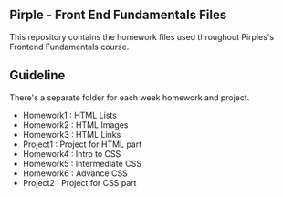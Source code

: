 ## Pirple - Front End Fundamentals Files

This repository contains the homework files used throughout Pirples's Frontend Fundamentals course.

## Guideline

There's a separate folder for each week homework and project.

* Homework1 : HTML Lists
* Homework2 : HTML Images
* Homework3 : HTML Links
* Project1  : Project for HTML part
* Homework4 : Intro to CSS
* Homework5 : Intermediate CSS
* Homework6 : Advance CSS
* Project2  : Project for CSS part
